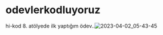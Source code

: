# odevlerkodluyoruz
hi-kod 8. atölyede ilk yaptığım ödev..![2023-04-02_05-43-45](https://user-images.githubusercontent.com/128543557/229328548-e3ec23a6-f780-454b-919b-f678cdf64d18.png)
